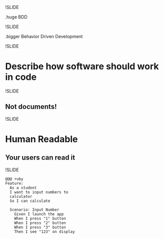 !SLIDE

.huge BDD

!SLIDE

.bigger Behavior Driven Development

!SLIDE
# Describe how software should work in code #

!SLIDE
## Not documents! ##

!SLIDE
# Human Readable #
## Your users can read it ##

!SLIDE

    @@@ ruby
    Feature: 
      As a student
      I want to input numbers to 
      calculator
      So I can calculate

      Scenario: Input Number
        Given I launch the app
        When I press "1" button
        When I press "2" button
        When I press "3" button
        Then I see "123" on display
